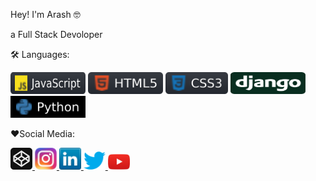  Hey! I'm Arash 🤓
 
a Full Stack Devoloper




🛠 Languages:
<p align="left">
  <img src="https://github.com/Arash-mstfpr/Arash-mstfpr/blob/main/icon/JavaScript.svg" width="120" height="35" title="JavaScript">
  <img src="https://github.com/Arash-mstfpr/Arash-mstfpr/blob/main/icon/html.svg" width="120" height="35" title="HTML">
  <img src="https://github.com/Arash-mstfpr/Arash-mstfpr/blob/main/icon/css.svg" width="100" height="35" title="CSS">
  <img src="https://github.com/Arash-mstfpr/Arash-mstfpr/blob/main/icon/django.svg" width="120" height="35" title="Django">
  <img src="https://github.com/Arash-mstfpr/Arash-mstfpr/blob/main/icon/python.svg" width="120" height="35" title="Python">
</p>


❤️Social Media:
<p align="left">
 
   <a href="https://codepen.io/arash-mstfpr" rel="nofollow">
    <img src="https://github.com/Arash-mstfpr/Arash-mstfpr/blob/main/icon/codepen.svg" width="35" title="codepen">
  </a>
 
  <a href="https://www.instagram.com/Arash_mstfpr/" rel="nofollow">
    <img src="https://github.com/Arash-mstfpr/Arash-mstfpr/blob/main/icon/instagram.png" width="35" title="instagram">
  </a>

  <a href="https://www.linkedin.com/in/arash-mstfpr" rel="nofollow">
    <img src="https://github.com/Arash-mstfpr/Arash-mstfpr/blob/main/icon/linkedin.png" width="35" title="linkedin">
  </a>

  <a href="https://twitter.com/Arash_mstfpr" rel="nofollow">
    <img src="https://github.com/Arash-mstfpr/Arash-mstfpr/blob/main/icon/twitter.png" width="35" title="twitter">
  </a>

  <a href="https://youtube.com/user/Fullstackdeveloper-ew7qv" rel="nofollow">
    <img src="https://github.com/Arash-mstfpr/Arash-mstfpr/blob/main/icon/youtube.png" width="35" title="youtube">
  </a>

</p>
